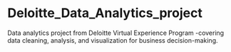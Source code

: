 # Deloitte_Data_Analytics_project
Data analytics project from Deloitte Virtual Experience Program -covering data cleaning, analysis, and visualization for business decision-making.
